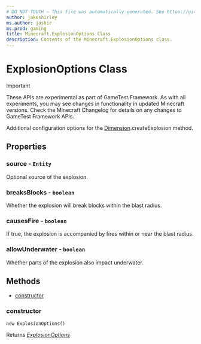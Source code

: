 ```yaml
---
# DO NOT TOUCH — This file was automatically generated. See https://github.com/Mojang/MinecraftScriptingApiDocsGenerator to modify descriptions, examples, etc.
author: jakeshirley
ms.author: jashir
ms.prod: gaming
title: Minecraft.ExplosionOptions Class
description: Contents of the Minecraft.ExplosionOptions class.
---
```

# ExplosionOptions Class
>[!IMPORTANT]
>These APIs are experimental as part of GameTest Framework. As with all experiments, you may see changes in functionality in updated Minecraft versions. Check the Minecraft Changelog for details on any changes to GameTest Framework APIs.

Additional configuration options for the [Dimension](Dimension.md).createExplosion method.

## Properties
### **source** - `Entity`
Optional source of the explosion.


### **breaksBlocks** - `boolean`
Whether the explosion will break blocks within the blast radius.


### **causesFire** - `boolean`
If true, the explosion is accompanied by fires within or near the blast radius.


### **allowUnderwater** - `boolean`
Whether parts of the explosion also impact underwater.



## Methods
- [constructor](#constructor)
  
### **constructor**
`
new ExplosionOptions()
`


Returns [*ExplosionOptions*](ExplosionOptions.md)


